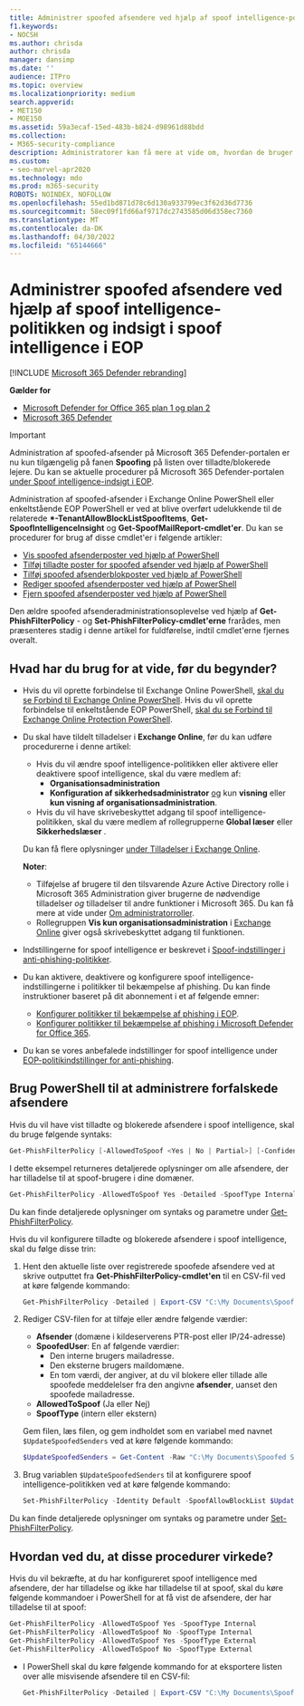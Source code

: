 ```yaml
---
title: Administrer spoofed afsendere ved hjælp af spoof intelligence-politikken og indsigt i spoof intelligence
f1.keywords:
- NOCSH
ms.author: chrisda
author: chrisda
manager: dansimp
ms.date: ''
audience: ITPro
ms.topic: overview
ms.localizationpriority: medium
search.appverid:
- MET150
- MOE150
ms.assetid: 59a3ecaf-15ed-483b-b824-d98961d88bdd
ms.collection:
- M365-security-compliance
description: Administratorer kan få mere at vide om, hvordan de bruger spoof intelligence-politikken og indsigt i spoof intelligence til at tillade eller blokere registrerede spoofed-afsendere.
ms.custom:
- seo-marvel-apr2020
ms.technology: mdo
ms.prod: m365-security
ROBOTS: NOINDEX, NOFOLLOW
ms.openlocfilehash: 55ed1bd871d78c6d130a933799ec3f62d36d7736
ms.sourcegitcommit: 58ec09f1fd66af9717dc2743585d06d358ec7360
ms.translationtype: MT
ms.contentlocale: da-DK
ms.lasthandoff: 04/30/2022
ms.locfileid: "65144666"
---
```

# <a name="manage-spoofed-senders-using-the-spoof-intelligence-policy-and-spoof-intelligence-insight-in-eop"></a>Administrer spoofed afsendere ved hjælp af spoof intelligence-politikken og indsigt i spoof intelligence i EOP

[!INCLUDE [Microsoft 365 Defender rebranding](../includes/microsoft-defender-for-office.md)]

**Gælder for**
- [Microsoft Defender for Office 365 plan 1 og plan 2](defender-for-office-365.md)
- [Microsoft 365 Defender](../defender/microsoft-365-defender.md)

> [!IMPORTANT]
> Administration af spoofed-afsender på Microsoft 365 Defender-portalen er nu kun tilgængelig på fanen **Spoofing** på listen over tilladte/blokerede lejere. Du kan se aktuelle procedurer på Microsoft 365 Defender-portalen [under Spoof intelligence-indsigt i EOP](learn-about-spoof-intelligence.md).
>
> Administration af spoofed-afsender i Exchange Online PowerShell eller enkeltstående EOP PowerShell er ved at blive overført udelukkende til de relaterede **\*-TenantAllowBlockListSpoofItems**, **Get-SpoofIntelligenceInsight** og **Get-SpoofMailReport-cmdlet'er**. Du kan se procedurer for brug af disse cmdlet'er i følgende artikler:
>
> - [Vis spoofed afsenderposter ved hjælp af PowerShell](tenant-allow-block-list.md#view-spoofed-sender-entries)
> - [Tilføj tilladte poster for spoofed afsender ved hjælp af PowerShell](manage-tenant-allows.md#add-spoofed-sender-allow-entries-using-powershell)
> - [Tilføj spoofed afsenderblokposter ved hjælp af PowerShell](manage-tenant-blocks.md#add-spoofed-sender-block-entries)
> - [Rediger spoofed afsenderposter ved hjælp af PowerShell](modify-remove-entries-tenant-allow-block.md#modify-allow-or-block-spoofed-sender-entries-from-the-tenant-allowblock-list)
> - [Fjern spoofed afsenderposter ved hjælp af PowerShell](modify-remove-entries-tenant-allow-block.md#remove-allow-or-block-spoofed-sender-entries-from-the-tenant-allowblock-list)
>
> Den ældre spoofed afsenderadministrationsoplevelse ved hjælp af **Get-PhishFilterPolicy** - og **Set-PhishFilterPolicy-cmdlet'erne** frarådes, men præsenteres stadig i denne artikel for fuldførelse, indtil cmdlet'erne fjernes overalt.

## <a name="what-do-you-need-to-know-before-you-begin"></a>Hvad har du brug for at vide, før du begynder?

- Hvis du vil oprette forbindelse til Exchange Online PowerShell, [skal du se Forbind til Exchange Online PowerShell](/powershell/exchange/connect-to-exchange-online-powershell). Hvis du vil oprette forbindelse til enkeltstående EOP PowerShell, [skal du se Forbind til Exchange Online Protection PowerShell](/powershell/exchange/connect-to-exchange-online-protection-powershell).

- Du skal have tildelt tilladelser i **Exchange Online**, før du kan udføre procedurerne i denne artikel:
  - Hvis du vil ændre spoof intelligence-politikken eller aktivere eller deaktivere spoof intelligence, skal du være medlem af:
    - **Organisationsadministration**
    - **Konfiguration af sikkerhedsadministrator** <u>og</u> kun **visning** eller **kun visning af organisationsadministration**.
  - Hvis du vil have skrivebeskyttet adgang til spoof intelligence-politikken, skal du være medlem af rollegrupperne **Global læser** eller **Sikkerhedslæser** .

  Du kan få flere oplysninger [under Tilladelser i Exchange Online](/exchange/permissions-exo/permissions-exo).

  **Noter**:

  - Tilføjelse af brugere til den tilsvarende Azure Active Directory rolle i Microsoft 365 Administration giver brugerne de nødvendige tilladelser _og_ tilladelser til andre funktioner i Microsoft 365. Du kan få mere at vide under [Om administratorroller](../../admin/add-users/about-admin-roles.md).
  - Rollegruppen **Vis kun organisationsadministration** i [Exchange Online](/Exchange/permissions-exo/permissions-exo#role-groups) giver også skrivebeskyttet adgang til funktionen.

- Indstillingerne for spoof intelligence er beskrevet i [Spoof-indstillinger i anti-phishing-politikker](set-up-anti-phishing-policies.md#spoof-settings).

- Du kan aktivere, deaktivere og konfigurere spoof intelligence-indstillingerne i politikker til bekæmpelse af phishing. Du kan finde instruktioner baseret på dit abonnement i et af følgende emner:

  - [Konfigurer politikker til bekæmpelse af phishing i EOP](configure-anti-phishing-policies-eop.md).
  - [Konfigurer politikker til bekæmpelse af phishing i Microsoft Defender for Office 365](configure-mdo-anti-phishing-policies.md).

- Du kan se vores anbefalede indstillinger for spoof intelligence under [EOP-politikindstillinger for anti-phishing](recommended-settings-for-eop-and-office365.md#eop-anti-phishing-policy-settings).

## <a name="use-powershell-to-manage-spoofed-senders"></a>Brug PowerShell til at administrere forfalskede afsendere

Hvis du vil have vist tilladte og blokerede afsendere i spoof intelligence, skal du bruge følgende syntaks:

```powershell
Get-PhishFilterPolicy [-AllowedToSpoof <Yes | No | Partial>] [-ConfidenceLevel <Low | High>] [-DecisionBy <Admin | SpoofProtection>] [-Detailed] [-SpoofType <Internal | External>]
```

I dette eksempel returneres detaljerede oplysninger om alle afsendere, der har tilladelse til at spoof-brugere i dine domæner.

```powershell
Get-PhishFilterPolicy -AllowedToSpoof Yes -Detailed -SpoofType Internal
```

Du kan finde detaljerede oplysninger om syntaks og parametre under [Get-PhishFilterPolicy](/powershell/module/exchange/get-phishfilterpolicy).

Hvis du vil konfigurere tilladte og blokerede afsendere i spoof intelligence, skal du følge disse trin:

1. Hent den aktuelle liste over registrerede spoofede afsendere ved at skrive outputtet fra **Get-PhishFilterPolicy-cmdlet'en** til en CSV-fil ved at køre følgende kommando:

   ```powershell
   Get-PhishFilterPolicy -Detailed | Export-CSV "C:\My Documents\Spoofed Senders.csv"
   ```

2. Rediger CSV-filen for at tilføje eller ændre følgende værdier:
   - **Afsender** (domæne i kildeserverens PTR-post eller IP/24-adresse)
   - **SpoofedUser**: En af følgende værdier:
     - Den interne brugers mailadresse.
     - Den eksterne brugers maildomæne.
     - En tom værdi, der angiver, at du vil blokere eller tillade alle spoofede meddelelser fra den angivne **afsender**, uanset den spoofede mailadresse.
   - **AllowedToSpoof** (Ja eller Nej)
   - **SpoofType** (intern eller ekstern)

   Gem filen, læs filen, og gem indholdet som en variabel med navnet `$UpdateSpoofedSenders` ved at køre følgende kommando:

   ```powershell
   $UpdateSpoofedSenders = Get-Content -Raw "C:\My Documents\Spoofed Senders.csv"
   ```

3. Brug variablen `$UpdateSpoofedSenders` til at konfigurere spoof intelligence-politikken ved at køre følgende kommando:

   ```powershell
   Set-PhishFilterPolicy -Identity Default -SpoofAllowBlockList $UpdateSpoofedSenders
   ```

Du kan finde detaljerede oplysninger om syntaks og parametre under [Set-PhishFilterPolicy](/powershell/module/exchange/set-phishfilterpolicy).

## <a name="how-do-you-know-these-procedures-worked"></a>Hvordan ved du, at disse procedurer virkede?

Hvis du vil bekræfte, at du har konfigureret spoof intelligence med afsendere, der har tilladelse og ikke har tilladelse til at spoof, skal du køre følgende kommandoer i PowerShell for at få vist de afsendere, der har tilladelse til at spoof:

  ```powershell
  Get-PhishFilterPolicy -AllowedToSpoof Yes -SpoofType Internal
  Get-PhishFilterPolicy -AllowedToSpoof No -SpoofType Internal
  Get-PhishFilterPolicy -AllowedToSpoof Yes -SpoofType External
  Get-PhishFilterPolicy -AllowedToSpoof No -SpoofType External
  ```

- I PowerShell skal du køre følgende kommando for at eksportere listen over alle misvisende afsendere til en CSV-fil:

   ```powershell
   Get-PhishFilterPolicy -Detailed | Export-CSV "C:\My Documents\Spoofed Senders.csv"
   ```
